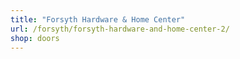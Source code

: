```yaml
---
title: "Forsyth Hardware & Home Center"
url: /forsyth/forsyth-hardware-and-home-center-2/
shop: doors
---
```

